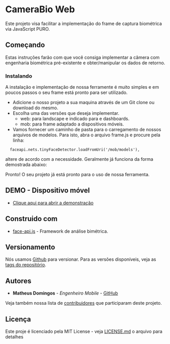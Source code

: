 # CameraBio Web

Este projeto visa facilitar a implementação do frame de captura biométrica via JavaScript PURO. 

## Começando

Estas instruções farão com que você consiga implementar a câmera com engenharia biométrica pré-existente e obter/manipular os dados de retorno.
 
### Instalando

A instalação e implementação de nossa ferramente é muito simples e em poucos passos o seu frame está pronto para ser utilizado. 

- Adicione o nosso projeto a sua maquina através de um Git clone ou download do mesmo. 
- Escolha uma das versões que deseja implementar. 
  - web: para landscape e indicado para e dashboards. 
  - mob: para frame adaptado a dispositivos móveis.
- Vamos fornecer um caminho de pasta para o carregamento de nossos arquivos de modelos. Para isto, abra o arquivo frame.js e procure pela linha:

```
  faceapi.nets.tinyFaceDetector.loadFromUri('/mob/models'),
````
 altere de acordo com a necessidade. Geralmente já funciona da forma demostrada abaixo:

Pronto! O seu projeto já está pronto para o uso de nossa ferramenta. 


## DEMO - Dispositivo móvel

* [Clique aqui para abrir a demonstração](https://crediariohomolog.acesso.io/camerabio-web/mob/)

## Construido com

* [face-api.js](https://github.com/justadudewhohacks/face-api.js) - Framework de análise bimétrica.


## Versionamento

Nós usamos [Github](https://github.com/) para versionar. Para as versões disponíveis, veja as [tags do repositório](https://github.com/acesso-io/camerabio-android/releases). 

## Autores

* **Matheus Domingos** - *Engenheiro Mobile* - [GitHub](https://github.com/MatheusDomingos)

Veja também nossa lista de [contribuidores](https://github.com/acesso-io/camerabio-android/graphs/contributors) que participaram deste projeto.

## Licença

Este proje é licenciado pela MIT License - veja [LICENSE.md](LICENSE.md) o arquivo para detalhes
